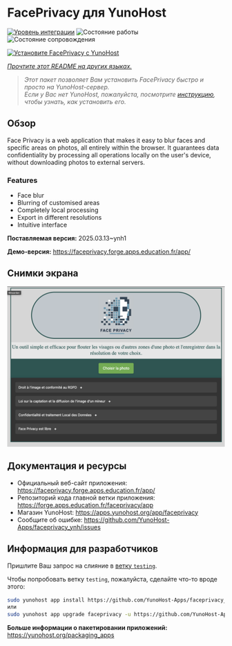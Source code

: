 <!--
Важно: этот README был автоматически сгенерирован <https://github.com/YunoHost/apps/tree/master/tools/readme_generator>
Он НЕ ДОЛЖЕН редактироваться вручную.
-->

# FacePrivacy для YunoHost

[![Уровень интеграции](https://apps.yunohost.org/badge/integration/faceprivacy)](https://ci-apps.yunohost.org/ci/apps/faceprivacy/)
![Состояние работы](https://apps.yunohost.org/badge/state/faceprivacy)
![Состояние сопровождения](https://apps.yunohost.org/badge/maintained/faceprivacy)

[![Установите FacePrivacy с YunoHost](https://install-app.yunohost.org/install-with-yunohost.svg)](https://install-app.yunohost.org/?app=faceprivacy)

*[Прочтите этот README на других языках.](./ALL_README.md)*

> *Этот пакет позволяет Вам установить FacePrivacy быстро и просто на YunoHost-сервер.*  
> *Если у Вас нет YunoHost, пожалуйста, посмотрите [инструкцию](https://yunohost.org/install), чтобы узнать, как установить его.*

## Обзор

Face Privacy is a web application that makes it easy to blur faces and specific areas on photos, all entirely within the browser. It guarantees data confidentiality by processing all operations locally on the user's device, without downloading photos to external servers.

### Features

- Face blur
- Blurring of customised areas
- Completely local processing
- Export in different resolutions 
- Intuitive interface


**Поставляемая версия:** 2025.03.13~ynh1

**Демо-версия:** <https://faceprivacy.forge.apps.education.fr/app/>

## Снимки экрана

![Снимок экрана FacePrivacy](./doc/screenshots/screenshot.png)

## Документация и ресурсы

- Официальный веб-сайт приложения: <https://faceprivacy.forge.apps.education.fr/app/>
- Репозиторий кода главной ветки приложения: <https://forge.apps.education.fr/faceprivacy/app>
- Магазин YunoHost: <https://apps.yunohost.org/app/faceprivacy>
- Сообщите об ошибке: <https://github.com/YunoHost-Apps/faceprivacy_ynh/issues>

## Информация для разработчиков

Пришлите Ваш запрос на слияние в [ветку `testing`](https://github.com/YunoHost-Apps/faceprivacy_ynh/tree/testing).

Чтобы попробовать ветку `testing`, пожалуйста, сделайте что-то вроде этого:

```bash
sudo yunohost app install https://github.com/YunoHost-Apps/faceprivacy_ynh/tree/testing --debug
или
sudo yunohost app upgrade faceprivacy -u https://github.com/YunoHost-Apps/faceprivacy_ynh/tree/testing --debug
```

**Больше информации о пакетировании приложений:** <https://yunohost.org/packaging_apps>
